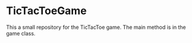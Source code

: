 # TicTacToeGame

This a small repository for the TicTacToe game. The main method is in the game class.
